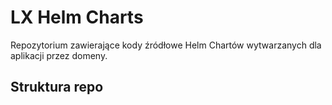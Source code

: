 # LX Helm Charts
Repozytorium zawierające kody źródłowe Helm Chartów wytwarzanych dla aplikacji przez domeny.

## Struktura repo
